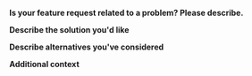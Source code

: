 **Is your feature request related to a problem? Please describe.**


**Describe the solution you'd like**


**Describe alternatives you've considered**


**Additional context**

